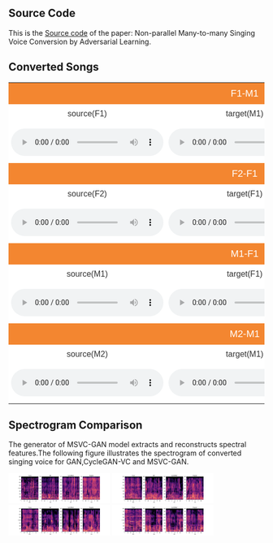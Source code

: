 ## Source Code
This is the [Source code](https://github.com/hujinsen/MSVC-GAN) of the paper: Non-parallel Many-to-many Singing Voice Conversion by Adversarial Learning.

## Converted Songs
<div>

<style type="text/css">
.tg  {border-collapse:collapse;border-spacing:0;border-color:#aaa;width: auto}
.tg td{font-family:Arial, sans-serif;font-size:16px;padding:10px 5px;border-style:solid;border-width:0px;overflow:hidden;word-break:normal;border-color:#aaa;color:#333;background-color:#fff;}
.tg th{font-family:Arial, sans-serif;font-size:19px;font-weight:normal;padding:10px 5px;border-style:solid;border-width:0px;overflow:hidden;word-break:normal;border-color:#aaa;color:#fff;background-color:#f38630;}
.tg .tg-s6z2{text-align:center}
</style>

<table class="tg">
  <tr>
    <th class="tg-s6z2" colspan="3">F1-M1</th>
  </tr>
  <tr>
    <td class="tg-s6z2">source(F1)</td>
    <td class="tg-s6z2">target(M1)</td>
    <td class="tg-s6z2">converted</td>
  </tr>
  <tr>
    <td class="tg-s6z2">
    <audio controls="controls">
<source type="audio/wav" src="assets/f1-m1/爱上你的悲剧-f1.wav"></source>
    </td>
    <td class="tg-s6z2">
    <audio controls="controls">
<source type="audio/wav" src="assets/f1-m1/冲动的惩罚-m1.wav"></source>
    </td>
    <td class="tg-s6z2">
    <audio controls="controls">
<source type="audio/wav" src="assets/f1-m1/爱上你的悲剧-f1-m1.wav"></source>
    </td>
  </tr>
 


<tr>
    <th class="tg-s6z2" colspan="3">F2-F1</th>
  </tr>
  <tr>
    <td class="tg-s6z2">source(F2)</td>
    <td class="tg-s6z2">target(F1)</td>
    <td class="tg-s6z2">converted</td>
  </tr>
  <tr>
    <td class="tg-s6z2">
    <audio controls="controls">
<source type="audio/wav" src="assets/f2-f1/昨夜星辰f2.wav"></source>
    </td>
    <td class="tg-s6z2">
    <audio controls="controls">
<source type="audio/wav" src="assets/f2-f1/给电影人的情书.wav"></source>
    </td>
    <td class="tg-s6z2">
    <audio controls="controls">
<source type="audio/wav" src="assets/f2-f1/昨夜星辰f2-f1.wav"></source>
    </td>
  </tr>



 <tr>
    <th class="tg-s6z2" colspan="3">M1-F1</th>
  </tr>
  <tr>
    <td class="tg-s6z2">source(M1)</td>
    <td class="tg-s6z2">target(F1)</td>
    <td class="tg-s6z2">converted</td>
  </tr>
  <tr>
    <td class="tg-s6z2">
    <audio controls="controls">
<source type="audio/wav" src="assets/m1-f1/敖包相会-m1.wav"></source>
    </td>
    <td class="tg-s6z2">
    <audio controls="controls">
<source type="audio/wav" src="assets/m1-f1/春风吻上我的脸-f1.wav"></source>
    </td>
    <td class="tg-s6z2">
    <audio controls="controls">
<source type="audio/wav" src="assets/m1-f1/敖包相会-m1-f1.wav"></source>
    </td>
  </tr>




<tr>
    <th class="tg-s6z2" colspan="3">M2-M1</th>
  </tr>
  <tr>
    <td class="tg-s6z2">source(M2)</td>
    <td class="tg-s6z2">target(M1)</td>
    <td class="tg-s6z2">converted</td>
  </tr>
  <tr>
    <td class="tg-s6z2">
    <audio controls="controls">
<source type="audio/wav" src="assets/m2-m1/今天-m2.wav"></source>
    </td>
    <td class="tg-s6z2">
    <audio controls="controls">
<source type="audio/wav" src="assets/m2-m1/2002年的第一场雪-m1.wav"></source>
    </td>
    <td class="tg-s6z2">
    <audio controls="controls">
<source type="audio/wav" src="assets/m2-m1/今天-m2-m1.wav"></source>
    </td>
  </tr>
 


</table>




</div>

## Spectrogram Comparison
The generator of MSVC-GAN model extracts and reconstructs spectral features.The following figure illustrates the spectrogram of converted singing voice for GAN,CycleGAN-VC and MSVC-GAN.
<div>
<img src="assets/F蔡琴-M刀郎+大约在冬季_29.svg"  height="60" width="200">
<img src="assets/M刀郎-F蔡琴+2002年的第一场雪_1.svg"  height="60" width="200">
<img src="assets/M刀郎-F蔡琴+披着羊皮的狼_18.svg"  height="60" width="200">
<img src="assets/M刀郎-F蔡琴+披着羊皮的狼_37.svg"  height="60" width="200">
</div>
